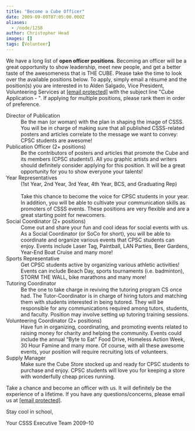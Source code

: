 ```yaml
---
title: "Become a Cube Officer"
date: 2009-09-09T07:05:00.000Z
aliases:
  - /node/1258
author: Christopher Head
images: []
tags: [Volunteer]
---
```


<div class="field field-name-body field-type-text-with-summary field-label-hidden"><div class="field-items"><div class="field-item even"><p>We have a long list of <strong>open officer positions</strong>. Becoming an officer will be a great opportunity to show leadership, meet new people, and get a better taste of the awesomeness that is THE CUBE. Please take the time to look over the available positions below. To apply, simply email a r&#xE9;sum&#xE9; and the position(s) you are interested in to Alden Salgado, Vice President, Volunteering Services at <a href="/cdn-cgi/l/email-protection#2452545264504c41475146410a4745"><span class="__cf_email__" data-cfemail="bbcdcbcdfbcfd3ded8ced9de95d8da">[email&#xA0;protected]</span></a> with the subject line &quot;Cube Application - <your name="">&quot;. If applying for multiple positions, please rank them in order of preference.</your></p>
<dl>
<dt>Director of Publication</dt>
<dd>Be the man (or woman) with the plan in shaping the image of CSSS. You will be in charge of making sure that all published CSSS-related posters and articles correlate to the message we want to convey: CPSC students are awesome!</dd>
<dt>Publication Officer (2+ positions)</dt>
<dd>Be the contributors of posters and articles that promote the Cube and its members (CPSC students!). All you graphic artists and writers should definitely consider applying for this position. It will be a great opportunity for you to show everyone your talents!
</dd><dt>Year Representatives</dt>
<dd>(1st Year, 2nd Year, 3rd Year, 4th Year, BCS, and Graduating Rep)<br><br>
Take this chance to become the voice for CPSC students in your year. In addition, you will be able to cultivate your communication skills as promoters of CSSS events. These positions are very flexible and are a great starting point for newcomers.</dd>
<dt>Social Coordinator (2+ positions)</dt>
<dd>Come out and share your fun and cool ideas for social events with us. As a Social Coordinator (or SoCo for short), you will be able to coordinate and organize various events that CPSC students can enjoy. Events include Laser Tag, Paintball, LAN Parties, Beer Gardens, Year-End Boat Cruise and many more!
</dd><dt>Sports Representative</dt>
<dd>Get CPSC students active by organizing various athletic activities! Events can include Beach Day, sports tournaments (i.e. badminton), STORM THE WALL, bike marathons and many more!</dd>
<dt>Tutoring Coordinator</dt>
<dd>Be the one to take charge in reviving the tutoring program CS once had. The Tutor-Coordinator is in charge of hiring tutors and matching them with students interested in being tutored. They will be responsible for any communications required among tutors, students, and faculty. Position may involve setting up tutoring training sessions.</dd>
<dt>Volunteering Coordinator (2+ positions)</dt>
<dd>Have fun in organizing, coordinating, and promoting events related to raising money for charity and helping the community. Events could include the annual &quot;Byte to Eat&quot; Food Drive, Homeless Action Week, 30 Hour Famine and many more. Of course, with all these awesome events, your position will require recruiting lots of volunteers.</dd>
<dt>Supply Manager</dt>
<dd>Make sure the Cube Store stocked up and ready for CPSC students to purchase and enjoy. CPSC students will love you for keeping a store with wonderfully cheap prices running.</dd>
</dl>
<p>Take a chance and become an officer with us. It will definitely be the experience of a lifetime. If you have any questions/concerns, please email us at <a href="/cdn-cgi/l/email-protection#cba8b8b8b88bbfa3aea8bea9aee5a8aa"><span class="__cf_email__" data-cfemail="690a1a1a1a291d010c0a1c0b0c470a08">[email&#xA0;protected]</span></a>.</p>
<p>Stay cool in school,</p>
<p>Your CSSS Executive Team 2009&#x2013;10</p>
</div></div></div>    <footer>
          </footer>

